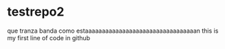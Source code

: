 # testrepo2
que tranza banda como estaaaaaaaaaaaaaaaaaaaaaaaaaaaaaaaaan
this is my first line of code in github

